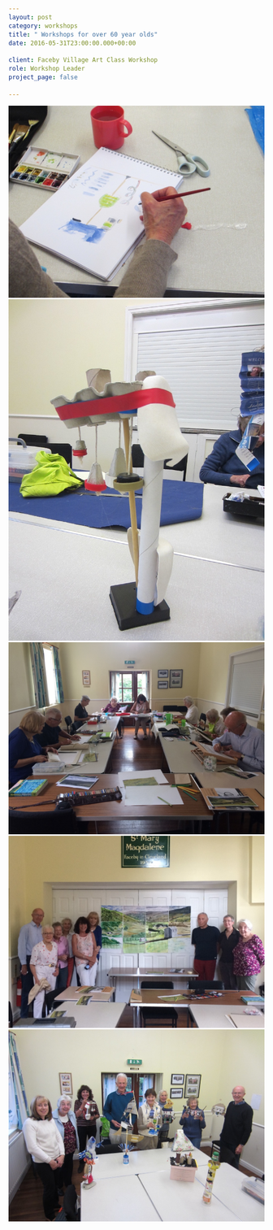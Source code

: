 ```yaml
---
layout: post
category: workshops
title: " Workshops for over 60 year olds"
date: 2016-05-31T23:00:00.000+00:00

client: Faceby Village Art Class Workshop
role: Workshop Leader
project_page: false

---
```

![](/uploads/IMG_1712.jpg)![](/uploads/IMG_1709.jpg)![](/uploads/IMG_1422.jpg)![](/uploads/IMG_1438.jpg)![](/uploads/IMG_1723.jpg)